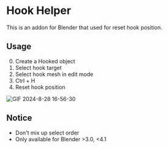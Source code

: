 # Hook Helper

This is an addon for Blender that used for reset hook position.

## Usage

0. Create a Hooked object
1. Select hook target
2. Select hook mesh in edit mode
3. Ctrl + H
4. Reset hook position

![GIF 2024-8-28 16-56-30](https://github.com/user-attachments/assets/a7dcdae6-991e-4ba1-bf29-9b81c81025b3)

## Notice
- Don't mix up select order
- Only available for Blender >3.0, <4.1
